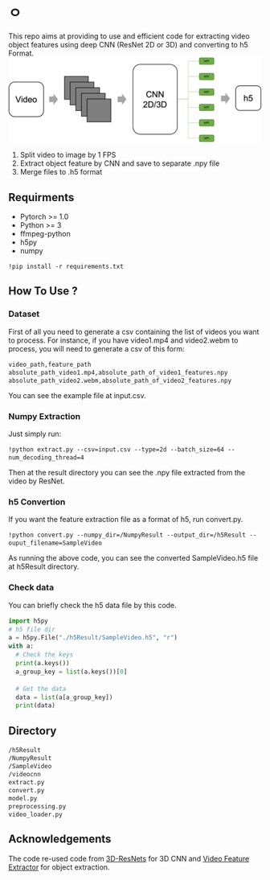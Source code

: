 # ㅇ
This repo aims at providing to use and efficient code for extracting video object features using deep CNN (ResNet 2D or 3D) and converting to h5 Format.  
![Architecture](/Architecture.png)  
1. Split video to image by 1 FPS
2. Extract object feature by CNN and save to separate .npy file
3. Merge files to .h5 format

## Requirments
- Pytorch >= 1.0
- Python >= 3
- ffmpeg-python
- h5py
- numpy  
   
~~~
!pip install -r requirements.txt
~~~

## How To Use ?
### Dataset
First of all you need to generate a csv containing the list of videos you want to process. For instance, if you have video1.mp4 and video2.webm to process, you will need to generate a csv of this form:  
~~~
video_path,feature_path
absolute_path_video1.mp4,absolute_path_of_video1_features.npy
absolute_path_video2.webm,absolute_path_of_video2_features.npy
~~~

You can see the example file at input.csv. 
### Numpy Extraction

Just simply run:
~~~ 
!python extract.py --csv=input.csv --type=2d --batch_size=64 --num_decoding_thread=4
~~~
Then at the result directory you can see the .npy file extracted from the video by ResNet.
### h5 Convertion
If you want the feature extraction file as a format of h5, run convert.py.
~~~
!python convert.py --numpy_dir=/NumpyResult --output_dir=/h5Result --ouput_filename=SampleVideo
~~~
As running the above code, you can see the converted SampleVideo.h5 file at h5Result directory.

### Check data
You can briefly check the h5 data file by this code.
~~~ python
import h5py
# h5 file dir
a = h5py.File("./h5Result/SampleVideo.h5", "r")
with a:
  # Check the keys
  print(a.keys())
  a_group_key = list(a.keys())[0]

  # Get the data
  data = list(a[a_group_key])
  print(data)
~~~

## Directory

~~~
/h5Result
/NumpyResult
/SampleVideo
/videocnn
extract.py
convert.py
model.py
preprocessing.py
video_loader.py
~~~

## Acknowledgements
The code re-used code from [3D-ResNets](https://github.com/kenshohara/3D-ResNets-PyTorch) for 3D CNN and [Video Feature Extractor](https://github.com/antoine77340/video_feature_extractor) for object extraction.